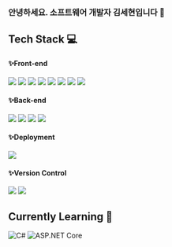 ### 안녕하세요. 소프트웨어 개발자 김세현입니다 👋

## Tech Stack 💻
#### ✨Front-end
<p>
  <img src="https://img.shields.io/badge/HTML5-E34F26?style=flat-square&logo=html5&logoColor=white"/>
  <img src="https://img.shields.io/badge/CSS3-1572B6?style=flat-square&logo=css3&logoColor=white"/>
  <img src="https://img.shields.io/badge/JavaScript-F7DF1E?style=flat-square&logo=JavaScript&logoColor=black"/>
  <img src="https://img.shields.io/badge/jQuery-0769AD?style=flat-square&logo=jQuery&logoColor=white"/>
  <img src="https://img.shields.io/badge/React-20232A?style=flat-square&logo=React&logoColor=61DAFB"/>
  <img src="https://img.shields.io/badge/Bootstrapap-7952B3?style=flat-square&logo=bootstrap&logoColor=white"/>
  <img src="https://img.shields.io/badge/styled components-DB7093?style=flat-square&logo=styled-components&logoColor=white"/>
  <img src="https://img.shields.io/badge/Tailwind CSS-06B6D4?style=flat-square&logo=Tailwind CSS&logoColor=white"/>
</p>

#### ✨Back-end
<p>
  
  <img src="https://img.shields.io/badge/Node.js-339933?style=flat-square&logo=Node.js&logoColor=white"/>
  <img src="https://img.shields.io/badge/Express-000000?style=flat-square&logo=Express&logoColor=white"/>
  <img src="https://img.shields.io/badge/MySQL-4479A1?style=flat-square&logo=MySQL&logoColor=white"/>
  <img src="https://img.shields.io/badge/MongoDB-47A248?style=flat-square&logo=MongoDB&logoColor=white"/>
</p>

#### ✨Deployment
<p>
<img src="https://img.shields.io/badge/Amazon AWS-232F3E?style=flat-square&logo=amazonaws&logoColor=white"/>
 </p>
 
#### ✨Version Control
<p>
 <img src="https://img.shields.io/badge/Git-F05032?style=flat-square&logo=git&logoColor=white"/>
  <img src="https://img.shields.io/badge/GitHub-181717?style=flat-square&logo=GitHub&logoColor=white"/>
</p>

## Currently Learning 🚀
 ![C#](https://img.shields.io/badge/C%23-%23239120.svg?style=for-the-badge&logo=c-sharp&logoColor=white)
 ![ASP.NET Core](https://img.shields.io/badge/ASP.NET%20Core-%2305121C.svg?style=for-the-badge&logo=dotnet&logoColor=white)

<!--
**hyonie-Kim/hyonie-Kim** is a ✨ _special_ ✨ repository because its `README.md` (this file) appears on your GitHub profile.

Here are some ideas to get you started:

- 🔭 I’m currently working on ...
- 🌱 I’m currently learning ...
- 👯 I’m looking to collaborate on ...
- 🤔 I’m looking for help with ...
- 💬 Ask me about ...
- 📫 How to reach me: ...
- 😄 Pronouns: ...
- ⚡ Fun fact: ...
-->
